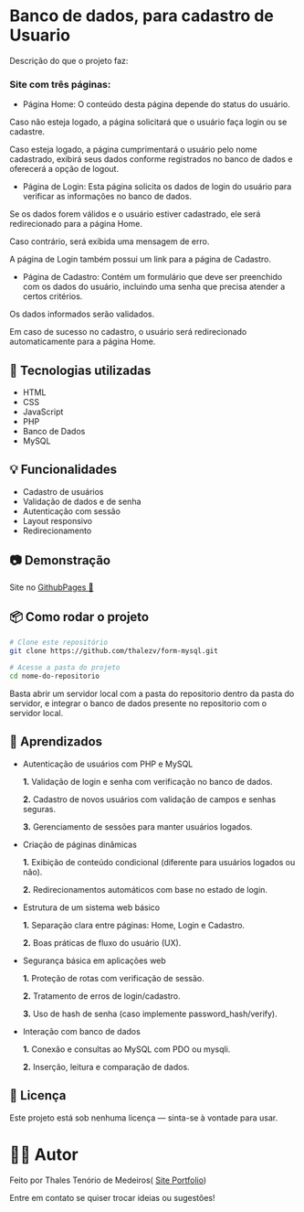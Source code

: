 # Banco de dados, para cadastro de Usuario

Descrição do que o projeto faz:

### Site com três páginas:

- Página Home:
O conteúdo desta página depende do status do usuário.

Caso não esteja logado, a página solicitará que o usuário faça login ou se cadastre.

Caso esteja logado, a página cumprimentará o usuário pelo nome cadastrado, exibirá seus dados conforme registrados no banco de dados e oferecerá a opção de logout.

- Página de Login:
Esta página solicita os dados de login do usuário para verificar as informações no banco de dados.

Se os dados forem válidos e o usuário estiver cadastrado, ele será redirecionado para a página Home.

Caso contrário, será exibida uma mensagem de erro.

A página de Login também possui um link para a página de Cadastro.

- Página de Cadastro:
Contém um formulário que deve ser preenchido com os dados do usuário, incluindo uma senha que precisa atender a certos critérios.

Os dados informados serão validados.

Em caso de sucesso no cadastro, o usuário será redirecionado automaticamente para a página Home.

## 🚀 Tecnologias utilizadas

- HTML
- CSS
- JavaScript
- PHP
- Banco de Dados
- MySQL

## 💡 Funcionalidades

- Cadastro de usuários
- Validação de dados e de senha
- Autenticação com sessão
- Layout responsivo
- Redirecionamento
  
## 📷 Demonstração

Site no [GithubPages :memo:]()

## 📦 Como rodar o projeto

```bash
# Clone este repositório
git clone https://github.com/thalezv/form-mysql.git

# Acesse a pasta do projeto
cd nome-do-repositorio

```
Basta abrir um servidor local com a pasta do repositorio dentro da pasta do servidor, e integrar o banco de dados presente no repositorio com o servidor local.

## 🧠 Aprendizados

- Autenticação de usuários com PHP e MySQL

  **1.** Validação de login e senha com verificação no banco de dados.

  **2.** Cadastro de novos usuários com validação de campos e senhas seguras.

  **3.** Gerenciamento de sessões para manter usuários logados.

- Criação de páginas dinâmicas

  **1.** Exibição de conteúdo condicional (diferente para usuários logados ou não).

  **2.** Redirecionamentos automáticos com base no estado de login.

- Estrutura de um sistema web básico

  **1.** Separação clara entre páginas: Home, Login e Cadastro.

  **2.** Boas práticas de fluxo do usuário (UX).

- Segurança básica em aplicações web

  **1.** Proteção de rotas com verificação de sessão.

  **2.** Tratamento de erros de login/cadastro.

  **3.** Uso de hash de senha (caso implemente password_hash/verify).

- Interação com banco de dados

  **1.** Conexão e consultas ao MySQL com PDO ou mysqli.

  **2.** Inserção, leitura e comparação de dados.

## 📄 Licença
Este projeto está sob nenhuma licença — sinta-se à vontade para usar.

# 🙋‍♂️ Autor
Feito por Thales Tenório de Medeiros( [Site Portfolio](https://thalestm.tech/))

Entre em contato se quiser trocar ideias ou sugestões!
